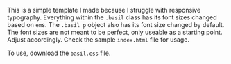 This is a simple template I made because I struggle with responsive typography.
Everything within the `.basil` class has its font sizes changed based on `em`s. The `.basil p` object also has its font size changed by default. The font sizes are not meant to be perfect, only useable as a starting point. Adjust accordingly.
Check the sample `index.html` file for usage.

To use, download the `basil.css` file.